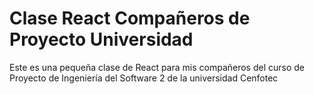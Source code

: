 # Clase React Compañeros de Proyecto Universidad

Este es una pequeña clase de React para mis compañeros del curso de Proyecto de Ingeniería del Software 2 de la universidad Cenfotec

 
